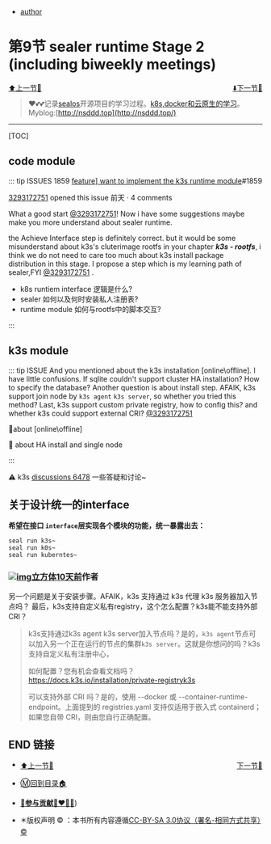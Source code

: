 + [author](http://nsddd.top)

# 第9节 sealer runtime Stage 2 (including biweekly meetings)

<div><a href = '8.md' style='float:left'>⬆️上一节🔗  </a><a href = '10.md' style='float: right'>  ⬇️下一节🔗</a></div>
<br>

> ❤️💕💕记录[sealos](https://github.com/3293172751/sealos)开源项目的学习过程。[k8s,docker和云原生的学习](https://github.com/3293172751/sealos)。Myblog:[http://nsddd.top](http://nsddd.top/)

---
[TOC]

## code module

::: tip ISSUES 1859
[feature\] want to implement the k3s runtime module](https://github.com/sealerio/sealer/issues/1859#top)#1859

[3293172751](https://github.com/3293172751) opened this issue 前天 · 4 comments

What a good start [@3293172751](https://github.com/3293172751)! Now i have some suggestions maybe make you more understand about sealer runtime.

the Achieve Interface step is definitely correct. but it would be some misunderstand about k3s's cluterimage rootfs in your chapter ***k3s - rootfs***, i think we do not need to care too much about k3s install package distribution in this stage. I propose a step which is my learning path of sealer,FYI [@3293172751](https://github.com/3293172751) .

+ k8s runtiem interface 逻辑是什么?
+ sealer 如何以及何时安装私人注册表?
+ runtime module 如何与rootfs中的脚本交互?

:::



## k3s module

::: tip ISSUE
And you mentioned about the k3s installation [online\offline]. I have little confusions.
If sqlite couldn't support cluster HA installation? How to specify the database?
Another question is about install step. AFAIK, k3s support join node by `k3s agent` `k3s server`, so whether you tried this method?
Last, k3s support custom private registry, how to config this? and whether k3s could support external CRI? [@3293172751](https://github.com/3293172751)

 🎉about [online\offline]   

🎉 about HA install and  single node

:::



⚠️ k3s [discussions 6478](https://github.com/k3s-io/k3s/discussions/6478) 一些答疑和讨论~





## 关于设计统一的interface

**希望在接口 `interface`层实现各个模块的功能，统一暴露出去：**

```
seal run k3s~
seal run k0s~
seal run kuberntes~
```





### [![img](https://avatars.githubusercontent.com/u/86140903?s=64&v=4)立方体](https://github.com/cubxxw)[10天前](https://github.com/k3s-io/k3s/discussions/6478#discussioncomment-4156072)作者



另一个问题是关于安装步骤。AFAIK，k3s 支持通过 k3s 代理 k3s 服务器加入节点吗？ 最后，k3s支持自定义私有registry，这个怎么配置？k3s能不能支持外部CRI？

>  k3s支持通过k3s agent k3s server加入节点吗？是的，`k3s agent`节点可以加入另一个正在运行的节点的集群`k3s server`。这就是你想问的吗？k3s 支持自定义私有注册中心，
>
> 如何配置？您有机会查看文档吗？https://docs.k3s.io/installation/private-registryk3s 
>
> 可以支持外部 CRI 吗？是的，使用 --docker 或 --container-runtime-endpoint。上面提到的 registries.yaml 支持仅适用于嵌入式 containerd；如果您自带 CRI，则由您自行正确配置。







## END 链接
<ul><li><div><a href = '8.md' style='float:left'>⬆️上一节🔗  </a><a href = '10.md' style='float: right'>  ️下一节🔗</a></div></li></ul>

+ [Ⓜ️回到目录🏠](../README.md)

+ [**🫵参与贡献💞❤️‍🔥💖**](https://nsddd.top/archives/contributors))

+ ✴️版权声明 &copy; ：本书所有内容遵循[CC-BY-SA 3.0协议（署名-相同方式共享）&copy;](http://zh.wikipedia.org/wiki/Wikipedia:CC-by-sa-3.0协议文本) 

